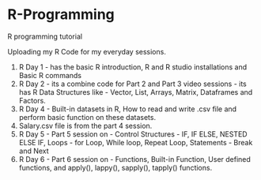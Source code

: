 # R-Programming
R programming tutorial 

Uploading my R Code for my everyday sessions. 
1. R Day 1 - has the basic R introduction, R and R studio installations and Basic R commands 
2. R Day 2 - its a combine code for Part 2 and Part 3 video sessions - its has R Data Structures like - Vector, List, Arrays, Matrix, Dataframes and Factors. 
3. R Day 4 - Built-in datasets in R, How to read and write .csv file and perform basic function on these datasets. 
4. Salary.csv file is from the part 4 session. 
5. R Day 5 - Part 5 session on - Control Structures - IF, IF ELSE, NESTED ELSE IF, Loops - for Loop, While loop, Repeat Loop, Statements - Break and Next
6. R Day 6 - Part 6 session on - Functions, Built-in Function, User defined functions, and apply(), lappy(), sapply(), tapply() functions. 
